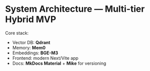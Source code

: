 # System Architecture — Multi-tier Hybrid MVP

Core stack:
- Vector DB: **Qdrant**
- Memory: **Mem0**
- Embeddings: **BGE-M3**
- Frontend: modern Next/Vite app
- Docs: **MkDocs Material** + **Mike** for versioning
